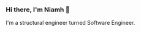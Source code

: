 <h3>Hi there, I'm Niamh 👋</h3>
I'm a structural engineer turned Software Engineer.

<!---
niamhbrockbank/niamhbrockbank is a ✨ special ✨ repository because its `README.md` (this file) appears on your GitHub profile.
You can click the Preview link to take a look at your changes.
--->
